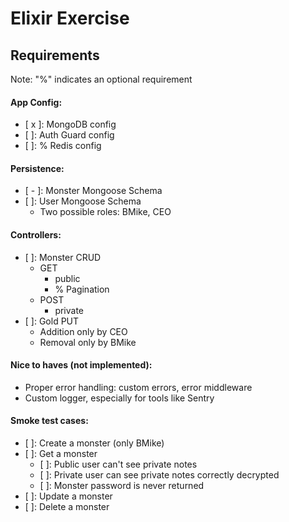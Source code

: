 # Elixir Exercise

## Requirements

Note: "%" indicates an optional requirement

#### App Config:

- [ x ]: MongoDB config
- [ ]: Auth Guard config
- [ ]: % Redis config

#### Persistence:

- [ - ]: Monster Mongoose Schema
- [ ]: User Mongoose Schema
  - Two possible roles: BMike, CEO

#### Controllers:

- [ ]: Monster CRUD
  - GET
    - public
    - % Pagination
  - POST
    - private
- [ ]: Gold PUT
  - Addition only by CEO
  - Removal only by BMike

#### Nice to haves (not implemented):

- Proper error handling: custom errors, error middleware
- Custom logger, especially for tools like Sentry

#### Smoke test cases:

- [ ]: Create a monster (only BMike)
- [ ]: Get a monster
  - [ ]: Public user can't see private notes
  - [ ]: Private user can see private notes correctly decrypted
  - [ ]: Monster password is never returned
- [ ]: Update a monster
- [ ]: Delete a monster
